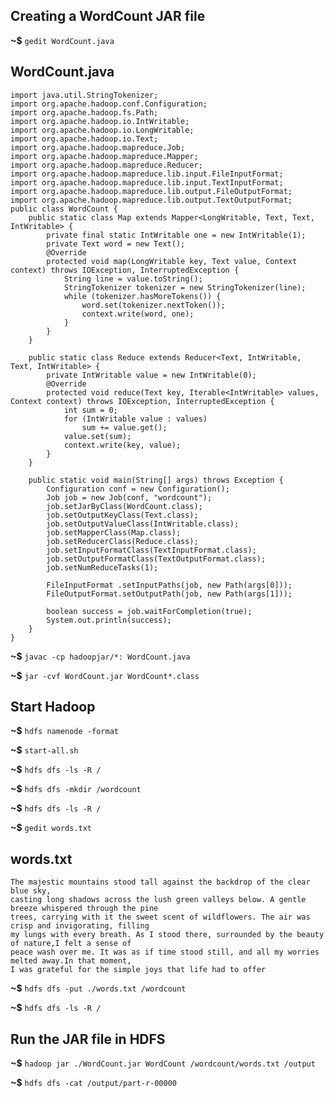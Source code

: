 ## Creating a WordCount JAR file 

**~$** ```gedit WordCount.java```

## WordCount.java

    import java.util.StringTokenizer;
    import org.apache.hadoop.conf.Configuration;
    import org.apache.hadoop.fs.Path;
    import org.apache.hadoop.io.IntWritable;
    import org.apache.hadoop.io.LongWritable;
    import org.apache.hadoop.io.Text;
    import org.apache.hadoop.mapreduce.Job;
    import org.apache.hadoop.mapreduce.Mapper;
    import org.apache.hadoop.mapreduce.Reducer;
    import org.apache.hadoop.mapreduce.lib.input.FileInputFormat;
    import org.apache.hadoop.mapreduce.lib.input.TextInputFormat;
    import org.apache.hadoop.mapreduce.lib.output.FileOutputFormat;
    import org.apache.hadoop.mapreduce.lib.output.TextOutputFormat;
    public class WordCount {
        public static class Map extends Mapper<LongWritable, Text, Text, IntWritable> {
            private final static IntWritable one = new IntWritable(1);
            private Text word = new Text();
            @Override
            protected void map(LongWritable key, Text value, Context context) throws IOException, InterruptedException {
                String line = value.toString();
                StringTokenizer tokenizer = new StringTokenizer(line);
                while (tokenizer.hasMoreTokens()) {
                    word.set(tokenizer.nextToken());
                    context.write(word, one);
                }
            }
        }
        
        public static class Reduce extends Reducer<Text, IntWritable, Text, IntWritable> {
            private IntWritable value = new IntWritable(0);
            @Override
            protected void reduce(Text key, Iterable<IntWritable> values, Context context) throws IOException, InterruptedException {
                int sum = 0;
                for (IntWritable value : values)
                    sum += value.get();
                value.set(sum);
                context.write(key, value);
            }
        }
    
        public static void main(String[] args) throws Exception {
            Configuration conf = new Configuration();
            Job job = new Job(conf, "wordcount");
            job.setJarByClass(WordCount.class);
            job.setOutputKeyClass(Text.class);
            job.setOutputValueClass(IntWritable.class);
            job.setMapperClass(Map.class);
            job.setReducerClass(Reduce.class);
            job.setInputFormatClass(TextInputFormat.class);
            job.setOutputFormatClass(TextOutputFormat.class);
            job.setNumReduceTasks(1);
    
            FileInputFormat .setInputPaths(job, new Path(args[0]));
            FileOutputFormat.setOutputPath(job, new Path(args[1]));
    
            boolean success = job.waitForCompletion(true);
            System.out.println(success);
        }
    }

**~$** ```javac -cp hadoopjar/*: WordCount.java```

**~$** ```jar -cvf WordCount.jar WordCount*.class```

## Start  Hadoop

**~$** ```hdfs namenode -format```

**~$** ```start-all.sh```

**~$** ```hdfs dfs -ls -R /```

**~$** ```hdfs dfs -mkdir /wordcount```

**~$** ```hdfs dfs -ls -R /```

**~$** ```gedit words.txt```
 
 

## words.txt

    The majestic mountains stood tall against the backdrop of the clear blue sky, 
    casting long shadows across the lush green valleys below. A gentle breeze whispered through the pine 
    trees, carrying with it the sweet scent of wildflowers. The air was crisp and invigorating, filling 
    my lungs with every breath. As I stood there, surrounded by the beauty of nature,I felt a sense of 
    peace wash over me. It was as if time stood still, and all my worries melted away.In that moment, 
    I was grateful for the simple joys that life had to offer
    
**~$** ```hdfs dfs -put ./words.txt /wordcount```

**~$** ```hdfs dfs -ls -R /```

## Run the JAR file in HDFS

**~$** ```hadoop jar ./WordCount.jar WordCount /wordcount/words.txt /output```

**~$** ```hdfs dfs -cat /output/part-r-00000```
